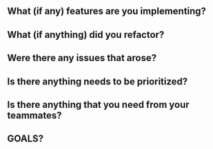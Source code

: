 **What (if any) features are you implementing?**
 -
 
**What (if anything) did you refactor?**
 -
 
**Were there any issues that arose?**
-

**Is there anything needs to be prioritized?**
 -
 
**Is there anything that you need from your teammates?**
 -
 
**GOALS?**
 -
 
